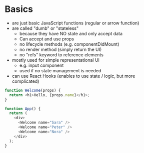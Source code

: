 # Basics

- are just basic JavaScript functions (regular or arrow function)
- are called "dumb" or "stateless"
  - because they have NO state and only accept data
  - Can accept and use props
  - no lifecycle methods (e.g. componentDidMount)
  - no render method (simply return the UI)
  - no "refs" keyword to reference elements
- mostly used for simple representational UI
  - e.g. input component
  - used if no state management is needed
- can use React Hooks (enables to use state / logic, but more complicated)

```javascript
function Welcome(props) {
  return <h1>Hello, {props.name}</h1>;
}

function App() {
  return (
    <div>
      <Welcome name="Sara" />
      <Welcome name="Peter" />
      <Welcome name="Nora" />
    </div>
  );
}
```
